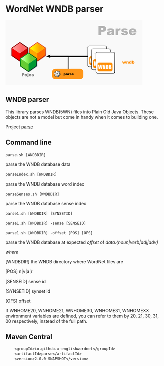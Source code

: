 # WordNet WNDB parser

![Dataflow](images/dataflow.png  "Dataflow")

## WNDB parser

This library parses WNDB(5WN) files into Plain Old Java Objects. These objects are not a model but come in handy when it comes to building one.

Project [parse](https://github.com/x-englishwordnet/parse)

## Command line

`parse.sh [WNDBDIR]`

parse the WNDB database data

`parseIndex.sh [WNDBDIR]`

parse the WNDB database word index

`parseSenses.sh [WNDBDIR]`

parse the WNDB database sense index

`parse1.sh [WNDBDIR] [SYNSETID]`

`parse1.sh [WNDBDIR] -sense [SENSEID]`

`parse1.sh [WNDBDIR] -offset [POS] [OFS]`

parse the WNDB database at expected *offset* of *data.{noun|verb|adj|adv}*

*where*

[WNDBDIR] the WNDB directory where WordNet files are

[POS] n|v|a|r

[SENSEID] sense id

[SYNSETID] synset id

[OFS] offset

If WNHOME20, WNHOME21, WNHOME30, WNHOME31, WNHOMEXX environment variables are defined, you can refer to them by 20, 21, 30, 31, 00 respectively, instead of the full path.

## Maven Central

        <groupId>io.github.x-englishwordnet</groupId>
        <artifactId>parse</artifactId>
        <version>2.0.0-SNAPSHOT</version>
